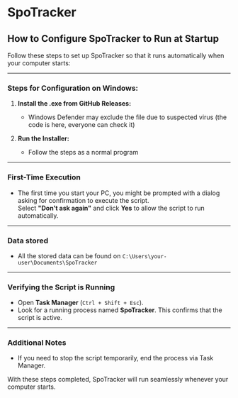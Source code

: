 # SpoTracker

## How to Configure SpoTracker to Run at Startup

Follow these steps to set up SpoTracker so that it runs automatically when your computer starts:

---

### Steps for Configuration on Windows:
1. **Install the .exe from GitHub Releases:**
   - Windows Defender may exclude the file due to suspected virus (the code is here, everyone can check it)

2. **Run the Installer:**
   - Follow the steps as a normal program

---

### First-Time Execution
- The first time you start your PC, you might be prompted with a dialog asking for confirmation to execute the script.  
  Select **"Don't ask again"** and click **Yes** to allow the script to run automatically.

---

### Data stored
- All the stored data can be found on `C:\Users\your-user\Documents\SpoTracker`

---

### Verifying the Script is Running
- Open **Task Manager** (`Ctrl + Shift + Esc`).
- Look for a running process named **SpoTracker**. This confirms that the script is active.

---

### Additional Notes
- If you need to stop the script temporarily, end the process via Task Manager.

With these steps completed, SpoTracker will run seamlessly whenever your computer starts.
